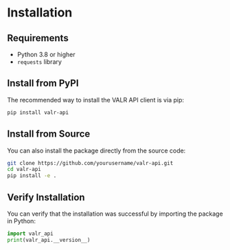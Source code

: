 # Installation

## Requirements

- Python 3.8 or higher
- `requests` library

## Install from PyPI

The recommended way to install the VALR API client is via pip:

```bash
pip install valr-api
```

## Install from Source

You can also install the package directly from the source code:

```bash
git clone https://github.com/yourusername/valr-api.git
cd valr-api
pip install -e .
```

## Verify Installation

You can verify that the installation was successful by importing the package in Python:

```python
import valr_api
print(valr_api.__version__)
``` 
